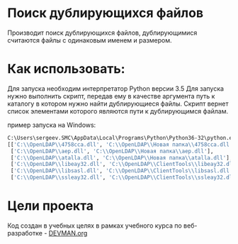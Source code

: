 # Поиск дублирующихся файлов

Производит поиск дублирующихся файлов, дублирующимися считаются файлы с одинаковым именем и размером.

# Как использовать:

Для запуска необходим интерпретатор Python версии 3.5
Для запуска нужно выполнить скрипт, передав ему в качестве аргумента путь к каталогу в котором нужно найти дублирующиеся
файлы. Скрипт вернет список элементами которого являются пути к дублирующимся файлам.

пример запуска на Windows:
```bash
C:\Users\sergeev.SMC\AppData\Local\Programs\Python\Python36-32\python.exe F:/PyCharm/11_duplicates/duplicates.py C:\OpenLDAP
[['C:\\OpenLDAP\\4758cca.dll', 'C:\\OpenLDAP\\Новая папка\\4758cca.dll'],
 ['C:\\OpenLDAP\\aep.dll', 'C:\\OpenLDAP\\Новая папка\\aep.dll'],
 ['C:\\OpenLDAP\\atalla.dll', 'C:\\OpenLDAP\\Новая папка\\atalla.dll'],
 ['C:\\OpenLDAP\\libeay32.dll', 'C:\\OpenLDAP\\ClientTools\\libeay32.dll'],
 ['C:\\OpenLDAP\\libsasl.dll', 'C:\\OpenLDAP\\ClientTools\\libsasl.dll'],
 ['C:\\OpenLDAP\\ssleay32.dll', 'C:\\OpenLDAP\\ClientTools\\ssleay32.dll']]
```

# Цели проекта

Код создан в учебных целях в рамках учебного курса по веб-разработке - [DEVMAN.org](https://devman.org)